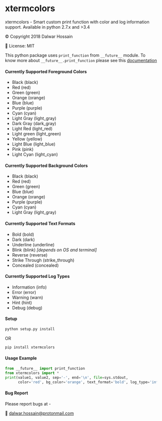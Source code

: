 # xtermcolors
xtermcolors - Smart custom print function with color and log information support.
Available in python 2.7.x and >3.4

:copyright: Copyright 2018 Dalwar Hossain

:scroll: License: MIT

This python package uses `print_function` from `__future__` module. To know more about `__future__.print_function`
please see this [documentation](https://docs.python.org/2/library/__future__.html)

#### Currently Supported Foreground Colors
- Black (black)
- Red (red)
- Green (green)
- Orange (orange)
- Blue (blue)
- Purple (purple)
- Cyan (cyan)
- Light Gray (light_gray)
- Dark Gray (dark_gray)
- Light Red (light_red)
- Light green (light_green)
- Yellow (yellow)
- Light Blue (light_blue)
- Pink (pink)
- Light Cyan (light_cyan)

#### Currently Supported Background Colors
- Black (black)
- Red (red)
- Green (green)
- Blue (blue)
- Orange (orange)
- Purple (purple)
- Cyan (cyan)
- Light Gray (light_gray)

#### Currently Supported Text Formats
- Bold (bold)
- Dark (dark)
- Underline (underline)
- Blink (blink) *\[depends on OS and terminal\]*
- Reverse (reverse)
- Strike Through (strike_through)
- Concealed (concealed)

#### Currently Supported Log Types
- Information (info)
- Error (error)
- Warning (warn)
- Hint (hint)
- Debug (debug)

#### Setup
```python
python setup.py install
```
OR
```python
pip install xtermcolors
```
#### Usage Example
```python
from __future__ import print_function
from xtermcolors import *
print(value1, value2, sep='-', end='\n', file=sys.stdout,
      color='red', bg_color='orange', text_format='bold', log_type='info')

```

#### Bug Report
Please report bugs at -

:email: dalwar.hossain@protonmail.com